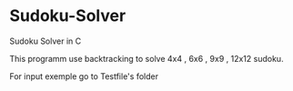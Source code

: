 # Sudoku-Solver
Sudoku Solver in C

This programm use backtracking to solve 4x4 , 6x6 , 9x9 , 12x12 sudoku.

For input exemple go to Testfile's folder

